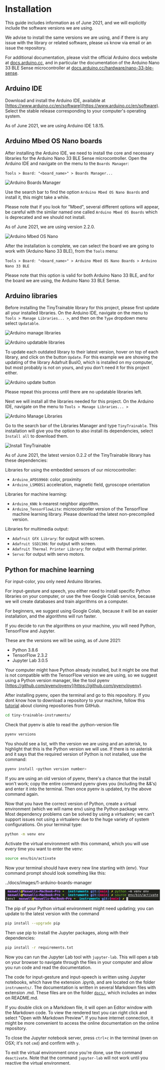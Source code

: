 # Installation

This guide includes information as of June 2021, and we will explicitly include the software versions we are using.

We advise to install the same versions we are using, and if there is any issue with the library or related software, please us know via email or an issue the repository.

For additional documentation, please visit the official Arduino docs website at [docs.arduino.cc](https://docs.arduino.cc]), and in particular the documentation of the Arduino Nano 33 BLE Sense microcontroller at [docs.arduino.cc/hardware/nano-33-ble-sense](https://docs.arduino.cc/hardware/nano-33-ble-sense).

## Arduino IDE

Download and install the Arduino IDE, available at [https://www.arduino.cc/en/software](https://www.arduino.cc/en/software). Select the stable release corresponding to your computer's operating system.

As of June 2021, we are using Arduino IDE 1.8.15.

## Arduino Mbed OS Nano boards

After installing the Arduino IDE, we need to install the core and necessary libraries for the Arduino Nano 33 BLE Sense microcontroller. Open the Arduino IDE and navigate on the menu to the `Boards Manager`:

```Tools > Board: "<board_name>" > Boards Manager...```

![Arduino Boards Manager](../../docs/images/1-arduino-boards-manager.jpg "Arduino Boards Manager")

Use the search bar to find the option `Arduino Mbed OS Nano Boards` and install it, this might take a while.

Please note that if you look for "Mbed", several different options will appear, be careful with the similar named one called `Arduino Mbed OS Boards` which is deprecated and we should not install.

As of June 2021, we are using version 2.2.0.

![Arduino Mbed OS Nano](../../docs/images/1-arduino-mbed-os-nano.jpg "Arduino Mbed OS Nano")

After the installation is complete, we can select the board we are going to work with (Arduino Nano 33 BLE), from the `Tools` menu:

```Tools > Board: "<board_name>" > Arduino Mbed OS Nano Boards > Arduino Nano 33 BLE```

Please note that this option is valid for both Arduino Nano 33 BLE, and for the board we are using, the Arduino Nano 33 BLE Sense.

## Arduino libraries

Before installing the TinyTrainable library for this project, please first update all your installed libraries. On the Arduino IDE, navigate on the menu to `Tools > Manage Libraries... >`, and then on the `Type` dropdown menu select `Updatable`.

![Arduino manage libraries](../../docs/images/1-arduino-manage-libraries.jpg "Arduino manage libraries")

![Arduino updatable libraries](../../docs/images/1-arduino-updatable-libraries.jpg "Arduino updatable libraries")

To update each outdated library to their latest version, hover on top of each library, and click on the button `Update`. For this example we are showing the updating of the library Adafruit BusIO, which is installed on my computer, but most probably is not on yours, and you don't need it for this project either.

![Arduino update button](../../docs/images/1-arduino-update-button.jpg "Arduino update button")

Please repeat this process until there are no updatable libraries left.

Next we will install all the libraries needed for this project. On the Arduino IDE, navigate on the menu to `Tools > Manage Libraries... >`

![Arduino Manage Libraries](../../docs/images/1-arduino-manage-libraries.jpg "Arduino Manage Libraries")

Go to the search bar of the Libraries Manager and type `TinyTrainable`. This installation will give you the option to also install its dependencies, select `Install all` to download them.

![Install TinyTrainable](../../docs/images/1-install-tinytrainable.jpg "Install TinyTrainable")

As of June 2021, the latest version 0.2.2 of the TinyTrainable library has these dependencies:

Libraries for using the embedded sensors of our microcontroller:

* `Arduino_APDS9960`: color, proximity
* `Arduino_LSM9DS1` acceleration, magnetic field, gyroscope orientation

Libraries for machine learning:

* `Arduino_KNN`: k-nearest neighbor algorithm.
* `Arduino_TensorFlowLite`: microcontroller version of the TensorFlow machine learning library. Please download the latest non-precompiled version.

Libraries for multimedia output:

* `Adafruit GFX Library`: for output with screen.
* `Adafruit SSD1306`: for output with screen.
* `Adafruit Thermal Printer Library`: for output with thermal printer.
* `Servo`: for output with servo motors.

## Python for machine learning

For input-color, you only need Arduino libraries.

For input-gesture and speech, you either need to install specific Python libraries on your computer, or use the free Google Colab service, because we will create databases and train algorithms on a computer.

For beginners, we suggest using Google Colab, because it will be an easier installation, and the algorithms will run faster.

If you decide to run the algorithms on your machine, you will need Python, TensorFlow and Jupyter.

These are the versions we will be using, as of June 2021:

* Python 3.8.6
* TensorFlow 2.3.2
* Jupyter Lab 3.0.5

Your computer might have Python already installed, but it might be one that is not compatible with the TensorFlow version we are using, so we suggest using a Python version manager, like the tool pyenv [https://github.com/pyenv/pyenv](https://github.com/pyenv/pyenv).

After installing pyenv, open the terminal and go to this repository. If you dont know how to download a repository to your machine, follow this [tutorial](https://docs.github.com/en/github/creating-cloning-and-archiving-repositories/cloning-a-repository-from-github/cloning-a-repository) about cloning repositories from GitHub.

```bash
cd tiny-trainable-instruments/
```

Check that pyenv is able to read the .python-version file

```bash
pyenv versions
```

You should see a list, with the version we are using and an asterisk, to highlight that this is the Python version we will use. If there is no asterisk and it says that the required version of Python is not installed, use the command:

```bash
pyenv install <python version number>
```

If you are using an old version of pyenv, there's a chance that the install won't work; copy the entire command pyenv gives you (including the &&'s) and enter it into the terminal. Then once pyenv is updated, try the above command again.

Now that you have the correct version of Python, create a virtual environment (which we will name env) using the Python package venv. Most dependency problems can be solved by using a virtualenv; we can’t support issues not using a virtualenv due to the huge variety of system configurations. On your terminal type:

```bash
python -m venv env
```

Activate the virtual environment with this command, which you will use every time you want to enter the venv:

```bash
source env/bin/activate
```

Now your terminal should have every new line starting with (env). Your command prompt should look something like this:

../docs/images/1-arduino-boards-manager

![Virtual environment command prompt](../../docs/images/1-venv-activation.jpg "Activating virtual environment")

The pip of your Python virtual environment might need updating; you can update to the latest version with the command

```bash
pip install --upgrade pip
```

Then use pip to install the Jupyter packages, along with their dependencies:

```bash
pip install -r requirements.txt
```

Now you can run the Jupyter Lab tool with `jupyter-lab`. This will open a tab on your browser to navigate through the files in your computer and allow you run code and read the documentation.

The code for input-gesture and input-speech is written using Jupyter notebooks, which have the extension .ipynb, and are located on the folder `instruments/`. The documentation is written in several Markdown files with extension .md. These files are on the folder [`docs/`](../../docs/), which includes an index on README.md.

If you double click on a Markdown file, it will open an Editor window with the Markdown code. To view the rendered text you can right click and select "Open with Markdown Preview". If you have internet connection, it might be more convenient to access the online documentation on the online repository.

To close the Jupyter notebook server, press `ctrl+c` in the terminal (even on OSX; it's not `cmd`) and confirm with `y`.

To exit the virtual environment once you're done, use the command `deactivate`. Note that the command `jupyter-lab` will not work until you reactive the virtual environment.
